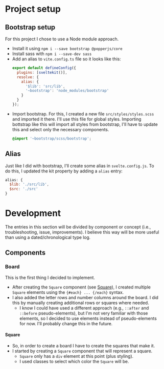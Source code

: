 # Project setup

## Bootstrap setup

For this project I chose to use a Node module approach.
- Install it using `npm i --save bootstrap @popperjs/core`
- Install sass with `npm i --save-dev sass`
- Add an alias to `vite.config.ts` file so it looks like this:
  ```js
  export default defineConfig({
    plugins: [sveltekit()],
    resolve: {
      alias: {
        '$lib': 'src/lib',
        '~bootstrap': 'node_modules/bootstrap'
      }
    }
  });
  ```
- Import bootstrap. For this, I created a new file `src/styles/styles.scss` and imported it there. I'll use this file for global styles. Importing bottstrap like this will import all styles from bootstrap, I'll have to update this and select only the necessary components.
  ```scss
  @import '~bootstrap/scss/bootstrap';
  ```

## Alias

Just like I did with bootstrap, I'll create some alias in `svelte.config.js`. To do this, I updated the kit property by adding a `alias` entry:
```js
alias: {
  $lib: './src/lib',
  $src: './src'
}
```

# Development

The entries in this section will be divided by component or concept (i.e., troubleshooting, issue, improvements). I believe this way will be more useful than using a dated/chronological type log.

## Components

### Board 

This is the first thing I decided to implement.

- After creating the `Square` component (see [Square](#square)), I created multiple `Square` elements using the `{#each} ... {/each}`
syntax.
- I also added the letter rows and number columns around the board. I did this by manually creating additional rows or squares where needed.
  - I know I could have used a different approach (e.g., `::after` and `::before` pseudo-elements), but I'm not very familiar with those elements, so I decided to use elements instead of pseudo-elements for now. I'll probably change this in the future.
#### Square 

- So, in order to create a board I have to create the squares that make it.
- I started by creating a `Square` component that will represent a square.
  - `Square` only has a `div` element at this point (plus styling).
  - I used classes to select which color the `Square` will be.
